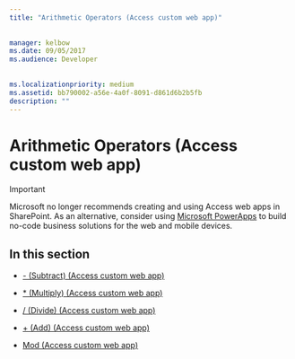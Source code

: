 ```yaml
---
title: "Arithmetic Operators (Access custom web app)"
  
  
manager: kelbow
ms.date: 09/05/2017
ms.audience: Developer
 
  
ms.localizationpriority: medium
ms.assetid: bb790002-a56e-4a0f-8091-d861d6b2b5fb
description: ""
---
```


# Arithmetic Operators (Access custom web app)

> [!IMPORTANT]
> Microsoft no longer recommends creating and using Access web apps in SharePoint. As an alternative, consider using [Microsoft PowerApps](https://powerapps.microsoft.com/en-us/) to build no-code business solutions for the web and mobile devices. 
  
## In this section

- [- (Subtract) (Access custom web app)](subtractaccess-custom-web-app.md)
    
- [\* (Multiply) (Access custom web app)](multiplyaccess-custom-web-app.md)
    
- [/ (Divide) (Access custom web app)](divideaccess-custom-web-app.md)
    
- [+ (Add) (Access custom web app)](plusaddaccess-custom-web-app.md)
    
- [Mod (Access custom web app)](mod-access-custom-web-app.md)
    

